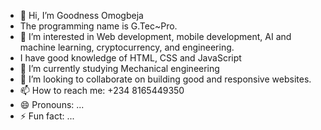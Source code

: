 - 👋 Hi, I’m Goodness Omogbeja
- The programming name is G.Tec~Pro.
- 👀 I’m interested in Web development, mobile development, AI and machine learning, cryptocurrency, and engineering.
- I have good knowledge of HTML, CSS and JavaScript 
- 🌱 I’m currently studying Mechanical engineering 
- 💞️ I’m looking to collaborate on building good and responsive websites.
- 📫 How to reach me: +234 8165449350
- 😄 Pronouns: ...
- ⚡ Fun fact: ...

<!---
gudii717/gudii717 is a ✨ special ✨ repository because its `README.md` (this file) appears on your GitHub profile.
You can click the Preview link to take a look at your changes.
--->
